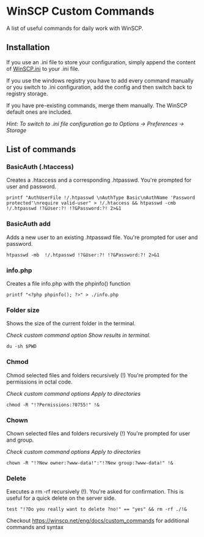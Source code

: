 # WinSCP Custom Commands

A list of useful commands for daily work with WinSCP.

## Installation

If you use an .ini file to store your configuration, simply append the content of [WinSCP.ini](WinSCP.ini) to your .ini file.

If you use the windows registry you have to add every command manually or you switch to .ini configuration, add the config and then switch back to registry storage.

If you have pre-existing commands, merge them manually. The WinSCP default ones are included.
 
_Hint: To switch to .ini file configuration go to Options -> Preferences -> Storage_ 
  
## List of commands 

### BasicAuth (.htaccess)
Creates a .htaccess and a corresponding .htpasswd.
You're prompted for user and password.

```
printf "AuthUserFile !/.htpasswd \nAuthType Basic\nAuthName 'Password protected'\nrequire valid-user" > !/.htaccess && htpasswd -cmb  !/.htpasswd !?&User:?! !?&Password:?! 2>&1 
```

### BasicAuth add
Adds a new user to an existing .htpasswd file.
You're prompted for user and password.

```
htpasswd -mb  !/.htpasswd !?&User:?! !?&Password:?! 2>&1
```
### info.php
Creates a file info.php with the phpinfo() function
```
printf "<?php phpinfo(); ?>" > ./info.php
```

### Folder size
Shows the size of the current folder in the terminal.

_Check custom command option Show results in terminal._
```
du -sh $PWD
```

### Chmod
Chmod selected files and folders recursively (!)
You're prompted for the permissions in octal code.

_Check custom command options Apply to directories_ 
```
chmod -R "!?Permissions:?0755!" !&
```

### Chown
Chown selected files and folders recursively (!)
You're prompted for user and group.

_Check custom command options Apply to directories_ 

```
chown -R "!?New owner:?www-data!":"!?New group:?www-data!" !&
```

### Delete
Executes a rm -rf recursively (!). You're asked for confirmation.
This is useful for a quick delete on the server side.

```
test "!?Do you really want to delete ?no!" == "yes" && rm -rf ./!&
```


Checkout https://winscp.net/eng/docs/custom_commands for additional commands and syntax



